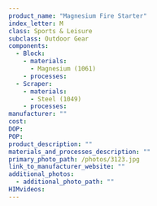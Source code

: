 ```yaml
---
product_name: "Magnesium Fire Starter"
index_letter: M
class: Sports & Leisure
subclass: Outdoor Gear
components:
  - Block:
    - materials:
      - Magnesium (1061)
    - processes:
  - Scraper:
    - materials:
      - Steel (1049)
    - processes:
manufacturer: ""
cost: 
DOP: 
POP: 
product_description: ""
materials_and_processes_description: ""
primary_photo_path: /photos/3123.jpg
link_to_manufacturer_website: ""
additional_photos:
  - additional_photo_path: ""
HIMvideos:
---
```

